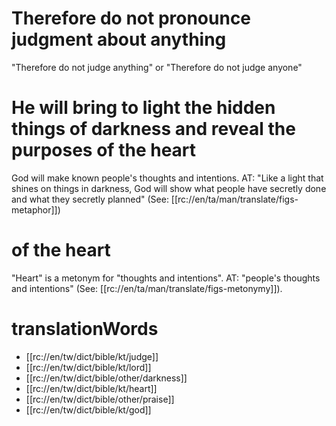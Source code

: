 # Therefore do not pronounce judgment about anything

"Therefore do not judge anything" or "Therefore do not judge anyone"

# He will bring to light the hidden things of darkness and reveal the purposes of the heart

God will make known people's thoughts and intentions. AT: "Like a light that shines on things in darkness, God will show what people have secretly done and what they secretly planned" (See: [[rc://en/ta/man/translate/figs-metaphor]])

# of the heart

"Heart" is a metonym for "thoughts and intentions". AT: "people's thoughts and intentions" (See: [[rc://en/ta/man/translate/figs-metonymy]]).

# translationWords

* [[rc://en/tw/dict/bible/kt/judge]]
* [[rc://en/tw/dict/bible/kt/lord]]
* [[rc://en/tw/dict/bible/other/darkness]]
* [[rc://en/tw/dict/bible/kt/heart]]
* [[rc://en/tw/dict/bible/other/praise]]
* [[rc://en/tw/dict/bible/kt/god]]
